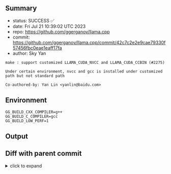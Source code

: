 ## Summary

- status: SUCCESS ✅
- date:   Fri Jul 21 10:39:02 UTC 2023
- repo:   https://github.com/ggerganov/llama.cpp
- commit: https://github.com/ggerganov/llama.cpp/commit/42c7c2e2e9cae79330f57456fbc0eae1eaff17fa
- author: Sky Yan
```
make : support customized LLAMA_CUDA_NVCC and LLAMA_CUDA_CCBIN (#2275)

Under certain environment, nvcc and gcc is installed under customized path but not standard path

Co-authored-by: Yan Lin <yanlin@baidu.com>
```

## Environment

```
GG_BUILD_CXX_COMPILER=g++
GG_BUILD_C_COMPILER=gcc
GG_BUILD_LOW_PERF=1
```

## Output

## Diff with parent commit

<details><summary>click to expand</summary>

```diff
--- /home/ggml/results/llama.cpp/78/a3d13424b01c3f8ea94ea7e59650ab0501e902/ggml-0-x86-cpu-low-perf/stdall	2023-07-21 10:26:38.841285348 +0000
+++ /home/ggml/results/llama.cpp/42/c7c2e2e9cae79330f57456fbc0eae1eaff17fa/ggml-0-x86-cpu-low-perf/stdall	2023-07-21 10:39:02.258509047 +0000
@@ -1,6 +1,6 @@
 mkdir: cannot create directory ‘/mnt/llama.cpp’: Permission denied
-rm: cannot remove '/home/ggml/results/llama.cpp/78/a3d13424b01c3f8ea94ea7e59650ab0501e902/ggml-0-x86-cpu-low-perf/*.log': No such file or directory
-rm: cannot remove '/home/ggml/results/llama.cpp/78/a3d13424b01c3f8ea94ea7e59650ab0501e902/ggml-0-x86-cpu-low-perf/*.exit': No such file or directory
-rm: cannot remove '/home/ggml/results/llama.cpp/78/a3d13424b01c3f8ea94ea7e59650ab0501e902/ggml-0-x86-cpu-low-perf/*.md': No such file or directory
-0.00user 0.00system 0:00.00elapsed 100%CPU (0avgtext+0avgdata 3720maxresident)k
-0inputs+8outputs (0major+1571minor)pagefaults 0swaps
+rm: cannot remove '/home/ggml/results/llama.cpp/42/c7c2e2e9cae79330f57456fbc0eae1eaff17fa/ggml-0-x86-cpu-low-perf/*.log': No such file or directory
+rm: cannot remove '/home/ggml/results/llama.cpp/42/c7c2e2e9cae79330f57456fbc0eae1eaff17fa/ggml-0-x86-cpu-low-perf/*.exit': No such file or directory
+rm: cannot remove '/home/ggml/results/llama.cpp/42/c7c2e2e9cae79330f57456fbc0eae1eaff17fa/ggml-0-x86-cpu-low-perf/*.md': No such file or directory
+0.00user 0.00system 0:00.00elapsed 85%CPU (0avgtext+0avgdata 3812maxresident)k
+0inputs+8outputs (0major+1531minor)pagefaults 0swaps
```
</details>

